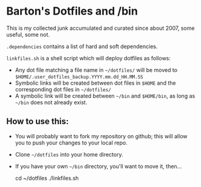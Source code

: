 # Barton's Dotfiles and /bin

This is my collected junk accumulated and curated since about 2007,
some useful, some not.

`.dependencies` contains a list of hard and soft dependencies.

`linkfiles.sh` is a shell script which will deploy dotfiles as follows:

- Any dot file matching a file name in `~/dotfiles/` will be moved to `$HOME/.user_dotfiles_backup.YYYY.mm.dd_HH.MM.SS`
- Symbolic links will be created between dot files in `$HOME` and the corresponding dot files in `~/dotfiles/`
- A symbolic link will be created between `~/bin` and `$HOME/bin`, as long as `~/bin` does not already exist.

## How to use this:

- You will probably want to fork my repository on github; this will allow you to push your changes to your local repo.
- Clone `~/dotfiles` into your home directory.
- If you have your own `~/bin` directory, you'll want to move it, then...

    cd ~/dotfiles
    ./linkfiles.sh


